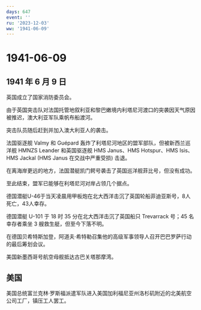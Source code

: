 ```yaml
---
days: 647
event: ''
ru: '2023-12-03'
ww: '1941-06-09'
---
```


# 1941-06-09

## 1941 年 6 月 9 日

英国成立了国家消防委员会。

由于英国突击队对法国托管地叙利亚和黎巴嫩境内利塔尼河渡口的突袭因天气原因被推迟，澳大利亚军队乘帆布船渡河。

突击队员随后赶到并加入澳大利亚人的袭击。

法国驱逐舰 Valmy 和 Guépard
轰炸了利塔尼河地区的盟军部队，但被新西兰巡洋舰 HMNZS Leander
和英国驱逐舰 HMS Janus、HMS Hotspur、HMS Isis、HMS Jackal (HMS Janus
在交战中严重受损) 击退。

在离海岸更远的地方，法国潜艇凯门鳄号袭击了英国巡洋舰菲比号，但没有成功。

至此结束，盟军已能够在利塔尼河对岸占领几个据点。

德国潜艇U-46于当天凌晨用甲板炮在北大西洋击沉了英国轮船菲迪亚斯号，8人死亡，43人幸存。

德国潜艇 U-101 于 18 时 35 分在北大西洋击沉了英国船只 Trevarrack 号；45
名幸存者乘坐 3 艘救生艇，但至今下落不明。

在德国贝希特斯加登，阿道夫·希特勒召集他的高级军事领导人召开巴巴罗萨行动的最后筹划会议。

美国新墨西哥号航空母舰抵达古巴关塔那摩湾。

## 美国

美国总统富兰克林·罗斯福派遣军队进入美国加利福尼亚州洛杉矶附近的北美航空公司工厂，镇压工人罢工。